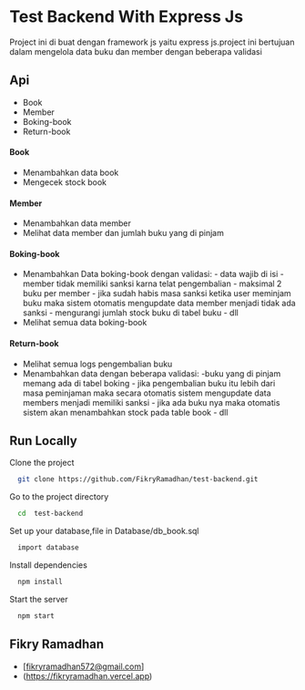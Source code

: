 
# Test Backend With Express Js
Project ini di buat dengan framework js yaitu express js.project ini bertujuan dalam mengelola data buku dan member dengan beberapa validasi








## Api

- Book
- Member
- Boking-book
- Return-book


#### Book
- Menambahkan data book
- Mengecek stock book

#### Member
- Menambahkan data member
- Melihat data member dan jumlah buku yang di pinjam

#### Boking-book
- Menambahkan Data boking-book dengan validasi:
      - data wajib di isi
      - member tidak memiliki sanksi karna telat 
         pengembalian 
       - maksimal 2 buku per member
       - jika sudah habis masa sanksi ketika user 
         meminjam buku maka sistem otomatis 
         mengupdate data member menjadi tidak ada 
         sanksi - mengurangi jumlah stock buku di 
         tabel buku
       - dll
- Melihat semua data boking-book

#### Return-book
- Melihat semua logs pengembalian buku
- Menambahkan data dengan beberapa validasi:
       -buku yang di pinjam memang ada di tabel 
        boking - jika pengembalian buku itu lebih dari 
        masa peminjaman maka secara otomatis 
        sistem mengupdate data members menjadi 
        memiliki sanksi - jika ada buku nya maka 
        otomatis sistem akan menambahkan stock 
         pada table book - dll
      






## Run Locally

Clone the project

```bash
  git clone https://github.com/FikryRamadhan/test-backend.git
```

Go to the project directory

```bash
  cd  test-backend
```

Set up your database,file in Database/db_book.sql

```bash
  import database
```

Install dependencies

```bash
  npm install
```

Start the server

```bash
  npm start
```


## Fikry Ramadhan

- [fikryramadhan572@gmail.com]
- (https://fikryramadhan.vercel.app)


